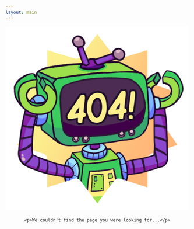 ```yaml
---
layout: main
---
```


<div style="text-align: center;">
    <img class="header-image" src="/assets/404.png" alt="Page Not Found"/>

    <p>We couldn't find the page you were looking for...</p>
</div>
